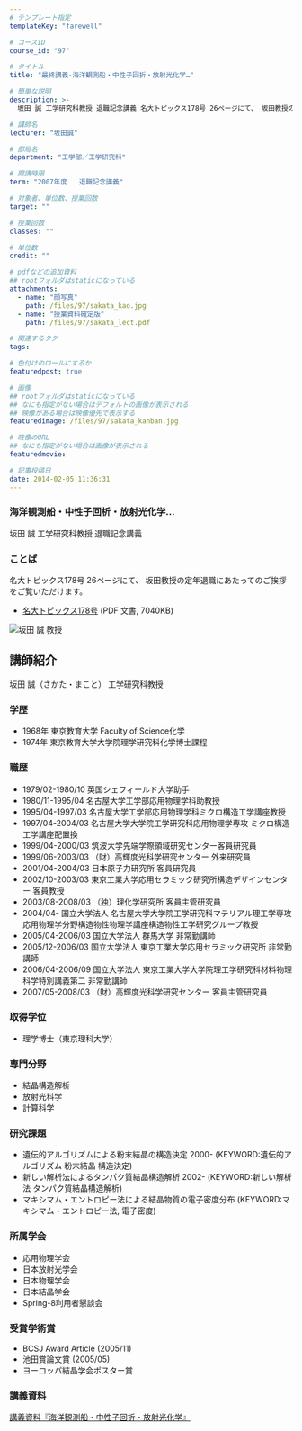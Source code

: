 ```yaml
---
# テンプレート指定
templateKey: "farewell"

# コースID
course_id: "97"

# タイトル
title: "最終講義-海洋観測船・中性子回折・放射光化学…"

# 簡単な説明
description: >-
  坂田 誠 工学研究科教授 退職記念講義 名大トピックス178号 26ページにて、 坂田教授の定年退職にあたってのご挨拶をご覧いただけます。   *...

# 講師名
lecturer: "坂田誠"

# 部局名
department: "工学部／工学研究科"

# 開講時限
term: "2007年度	退職記念講義"

# 対象者、単位数、授業回数
target: ""

# 授業回数
classes: ""

# 単位数
credit: ""

# pdfなどの追加資料
## rootフォルダはstaticになっている
attachments: 
  - name: "顔写真" 
    path: /files/97/sakata_kao.jpg
  - name: "授業資料確定版" 
    path: /files/97/sakata_lect.pdf

# 関連するタグ
tags:

# 色付けのロールにするか
featuredpost: true

# 画像
## rootフォルダはstaticになっている
## なにも指定がない場合はデフォルトの画像が表示される
## 映像がある場合は映像優先で表示する
featuredimage: /files/97/sakata_kanban.jpg

# 映像のURL
## なにも指定がない場合は画像が表示される
featuredmovie: 

# 記事投稿日
date: 2014-02-05 11:36:31
---
```


### 海洋観測船・中性子回析・放射光化学…

坂田 誠 工学研究科教授 退職記念講義

### ことば

名大トピックス178号 26ページにて、 坂田教授の定年退職にあたってのご挨拶をご覧いただけます。

* <a href="http://www.nagoya-u.ac.jp/about-nu/public-relations/publication/upload_images/no178.pdf" target="_blank">名大トピックス178号</a> (PDF 文書, 7040KB)

![坂田 誠 教授](/files/97/sakata_kao.jpg) 
## 講師紹介

坂田 誠（さかた・まこと） 工学研究科教授

### 学歴

* 1968年 東京教育大学 Faculty of Science化学
* 1974年 東京教育大学大学院理学研究科化学博士課程

### 職歴

* 1979/02-1980/10 英国シェフィールド大学助手
* 1980/11-1995/04 名古屋大学工学部応用物理学科助教授
* 1995/04-1997/03 名古屋大学工学部応用物理学科ミクロ構造工学講座教授
* 1997/04-2004/03 名古屋大学大学院工学研究科応用物理学専攻 ミクロ構造工学講座配置換
* 1999/04-2000/03 筑波大学先端学際領域研究センター客員研究員
* 1999/06-2003/03 （財）高輝度光科学研究センター 外来研究員
* 2001/04-2004/03 日本原子力研究所 客員研究員
* 2002/10-2003/03 東京工業大学応用セラミック研究所構造デザインセンター 客員教授
* 2003/08-2008/03 （独）理化学研究所 客員主管研究員
* 2004/04- 国立大学法人 名古屋大学大学院工学研究科マテリアル理工学専攻 応用物理学分野構造物性物理学講座構造物性工学研究グループ教授
* 2005/04-2006/03 国立大学法人 群馬大学 非常勤講師
* 2005/12-2006/03 国立大学法人 東京工業大学応用セラミック研究所 非常勤講師
* 2006/04-2006/09 国立大学法人 東京工業大学大学院理工学研究科材料物理科学特別講義第二 非常勤講師
* 2007/05-2008/03 （財）高輝度光科学研究センター 客員主管研究員

### 取得学位

* 理学博士（東京理科大学）

### 専門分野

* 結晶構造解析
* 放射光科学
* 計算科学

### 研究課題

* 遺伝的アルゴリズムによる粉末結晶の構造決定 2000- (KEYWORD:遺伝的アルゴリズム 粉末結晶 構造決定)
* 新しい解析法によるタンパク質結晶構造解析 2002- (KEYWORD:新しい解析法 タンパク質結晶構造解析)
* マキシマム・エントロピー法による結晶物質の電子密度分布 (KEYWORD:マキシマム・エントロピー法, 電子密度)

### 所属学会

* 応用物理学会
* 日本放射光学会
* 日本物理学会
* 日本結晶学会
* Spring-8利用者懇談会

### 受賞学術賞

* BCSJ Award Article (2005/11)
* 池田賞論文賞 (2005/05)
* ヨーロッパ結晶学会ポスター賞

### 講義資料

[講義資料『海洋観測船・中性子回折・放射光化学』](/files/97/sakata_lect.pdf) 
